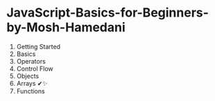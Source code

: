 # JavaScript-Basics-for-Beginners-by-Mosh-Hamedani

1.  Getting Started
2.  Basics
3.  Operators
4.  Control Flow
5.  Objects
6.  Arrays ✔✨
7.  Functions
